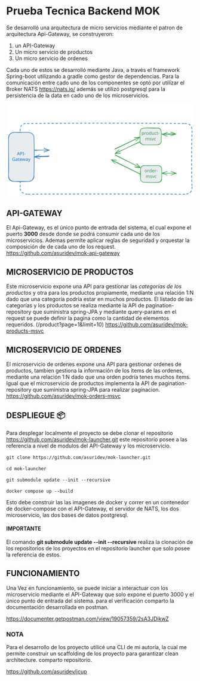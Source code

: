 # Prueba Tecnica Backend MOK
Se desarrolló una arquitectura de micro servicios mediante el patron de arquitectura Api-Gateway,  se construyeron:

1.	un API-Gateway
2.	Un micro servicio de productos
3.	Un micro servicio de ordenes

Cada uno de estos se desarrolló mediante Java, a través el framework Spring-boot utilizando a gradle como gestor de dependencias. Para la comunicación entre cado uno de los componentes se optó por utilizar el Broker NATS https://nats.io/ 
además se utilizó postgresql para la persistencia de la data en cado uno de los microservicios.

!["arquitectura"](/assets/arquitectura.svg)

## API-GATEWAY
El Api-Gateway, es el único punto de entrada del sistema, el cual expone el puerto **3000** desde donde se podrá consumir cada uno de los microservicios. Ademas permite aplicar reglas de seguridad y orquestar la composición de de cada uno de los request.
https://github.com/asuridev/mok-api-gateway

## MICROSERVICIO DE PRODUCTOS
Este microservicio expone una API para gestionar las *categorias de los productos* y otra para los productos propiamente, mediante una relación 1:N dado que una categoría podría estar en muchos productos. El listado de las categorías y los productos se realiza mediante la API de pagination-repository que suministra spring-JPA y mediante query-params en el request se puede definir la pagina como la cantidad de elementos requeridos. (/product?page=1&limit=10)
https://github.com/asuridev/mok-products-msvc

## MICROSERVICIO DE ORDENES
El microservicio de ordenes expone una API para gestionar ordenes de productos, tambien gestiona la información de los items de las ordenes, mediante una relación 1:N dado que una orden podría tenes muchos items. Igual que el microservicio de productos implementa la API de pagination-repository que suministra spring-JPA para realizar paginacion.
https://github.com/asuridev/mok-orders-msvc

## DESPLIEGUE 📦
Para desplegar localmente el proyecto se debe clonar el repositorio  https://github.com/asuridev/mok-launcher.git este repositorio posee a las referencia a nivel de modulos del API-Gateway y los microservicio.

```
git clone https://github.com/asuridev/mok-launcher.git
```

```
cd mok-launcher
```

```
git submodule update --init --recursive
```

```
docker compose up --build
```
 Esto debe construir las las imagenes de docker y correr en un contenedor de docker-compose con el API-Gateway, el servidor de NATS, los dos microservicio, las dos bases de datos postgresql.
 #### IMPORTANTE
 El comando **git submodule update --init --recursive** realiza la clonación de los repositorios de los proyectos en el repositorio launcher que solo posee la referencia de estos.

 ## FUNCIONAMIENTO
 Una Vez en funcionamiento, se puede iniciar a interactuar con los microservicio mediante el API-Gateway que solo expone el puerto 3000 y el único punto de entrada del sistema.
 para el verificación comparto la documentación desarrollada en postman.

 https://documenter.getpostman.com/view/19057359/2sA3JDikwZ

 ### NOTA

 Para el desarrollo de los proyecto utilicé una CLI de mi autoría, la cual me permite construir un scaffolding de los proyecto para garantizar clean architecture.
 comparto repositorio.

 https://github.com/asuridev/jcup



